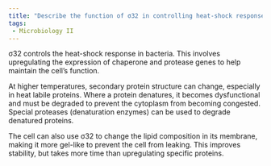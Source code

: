 ```yaml
---
title: "Describe the function of σ32 in controlling heat-shock response genes in bacteria. How does the secondary protein structure change at higher temperatures, and what are the consequences for the cell? "
tags:
 - Microbiology II
---
```

σ32 controls the heat-shock response in bacteria. This involves upregulating the expression of chaperone and protease genes to help maintain the cell’s function.  

At higher temperatures, secondary protein structure can change, especially in heat labile proteins. Where a protein denatures, it becomes dysfunctional and must be degraded to prevent the cytoplasm from becoming congested. Special proteases (denaturation enzymes) can be used to degrade denatured proteins.  

The cell can also use σ32 to change the lipid composition in its membrane, making it more gel-like to prevent the cell from leaking. This improves stability, but takes more time than upregulating specific proteins.  
